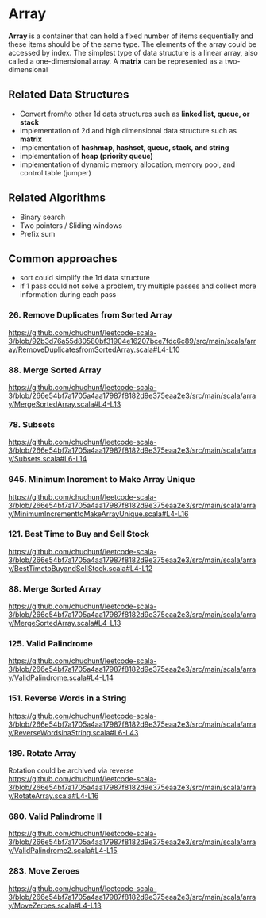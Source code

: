 # Array
**Array** is a container that can hold a fixed number of items sequentially and these items should be of the same type.
The elements of the array could be accessed by index.
The simplest type of data structure is a linear array, also called a one-dimensional array.
A **matrix** can be represented as a two-dimensional

## Related Data Structures
* Convert from/to other 1d data structures such as **linked list, queue, or stack**
* implementation of 2d and high dimensional data structure such as **matrix**
* implementation of **hashmap, hashset, queue, stack, and string**
* implementation of **heap (priority queue)**
* implementation of dynamic memory allocation, memory pool, and control table (jumper)

## Related Algorithms
* Binary search
* Two pointers / Sliding windows
* Prefix sum

## Common approaches
* sort could simplify the 1d data structure
* if 1 pass could not solve a problem, try multiple passes and collect more information during each pass

### 26. Remove Duplicates from Sorted Array
https://github.com/chuchunf/leetcode-scala-3/blob/92b3d76a55d80580bf31904e16207bce7fdc6c89/src/main/scala/array/RemoveDuplicatesfromSortedArray.scala#L4-L10

### 88. Merge Sorted Array
https://github.com/chuchunf/leetcode-scala-3/blob/266e54bf7a1705a4aa17987f8182d9e375eaa2e3/src/main/scala/array/MergeSortedArray.scala#L4-L13

### 78. Subsets
https://github.com/chuchunf/leetcode-scala-3/blob/266e54bf7a1705a4aa17987f8182d9e375eaa2e3/src/main/scala/array/Subsets.scala#L6-L14

### 945. Minimum Increment to Make Array Unique
https://github.com/chuchunf/leetcode-scala-3/blob/266e54bf7a1705a4aa17987f8182d9e375eaa2e3/src/main/scala/array/MinimumIncrementtoMakeArrayUnique.scala#L4-L16

### 121. Best Time to Buy and Sell Stock
https://github.com/chuchunf/leetcode-scala-3/blob/266e54bf7a1705a4aa17987f8182d9e375eaa2e3/src/main/scala/array/BestTimetoBuyandSellStock.scala#L4-L12

### 88. Merge Sorted Array
https://github.com/chuchunf/leetcode-scala-3/blob/266e54bf7a1705a4aa17987f8182d9e375eaa2e3/src/main/scala/array/MergeSortedArray.scala#L4-L13

### 125. Valid Palindrome
https://github.com/chuchunf/leetcode-scala-3/blob/266e54bf7a1705a4aa17987f8182d9e375eaa2e3/src/main/scala/array/ValidPalindrome.scala#L4-L14

### 151. Reverse Words in a String
https://github.com/chuchunf/leetcode-scala-3/blob/266e54bf7a1705a4aa17987f8182d9e375eaa2e3/src/main/scala/array/ReverseWordsinaString.scala#L6-L43

### 189. Rotate Array
Rotation could be archived via reverse
https://github.com/chuchunf/leetcode-scala-3/blob/266e54bf7a1705a4aa17987f8182d9e375eaa2e3/src/main/scala/array/RotateArray.scala#L4-L16

### 680. Valid Palindrome II
https://github.com/chuchunf/leetcode-scala-3/blob/266e54bf7a1705a4aa17987f8182d9e375eaa2e3/src/main/scala/array/ValidPalindrome2.scala#L4-L15

### 283. Move Zeroes
https://github.com/chuchunf/leetcode-scala-3/blob/266e54bf7a1705a4aa17987f8182d9e375eaa2e3/src/main/scala/array/MoveZeroes.scala#L4-L13
